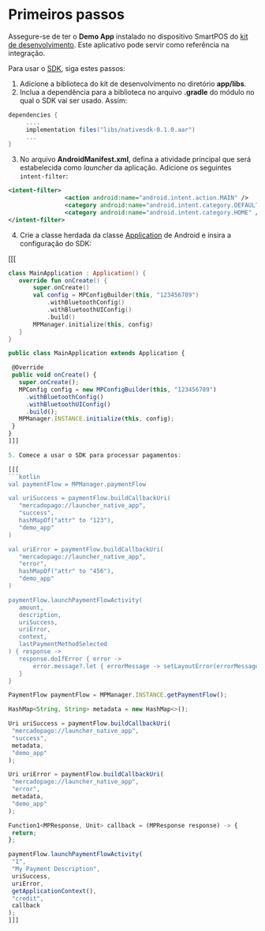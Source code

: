 # Primeiros passos

Assegure-se de ter o **Demo App** instalado no dispositivo SmartPOS do [kit de desenvolvimento](https://drive.google.com/drive/folders/1Mglpa2c3FmYs4L9iskczagBMPGjHCMbY?usp=share_link). Este aplicativo pode servir como referência na integração.

Para usar o [SDK](/developers/pt/docs/sdks-library/landing), siga estes passos:

1. Adicione a biblioteca do kit de desenvolvimento no diretório **app/libs**.
2. Inclua a dependência para a biblioteca no arquivo **.gradle** do módulo no qual o SDK vai ser usado. Assim:

```gradle
dependencies {
     ....
     implementation files("libs/nativesdk-0.1.0.aar")
     ...
}
```

3. No arquivo **AndroidManifest.xml**, defina a atividade principal que será estabelecida como _launcher_ da aplicação. Adicione os seguintes `intent-filter`:

```xml
<intent-filter>                
                <action android:name="android.intent.action.MAIN" />               
                <category android:name="android.intent.category.DEFAULT" />               
                <category android:name="android.intent.category.HOME" />
</intent-filter>
```

4. Crie a classe herdada da classe [Application](https://developer.android.com/reference/android/app/Application) de Android e insira a configuração do SDK:

[[[
```kotlin
class MainApplication : Application() {
   override fun onCreate() {
       super.onCreate()
       val config = MPConfigBuilder(this, "123456789")
           .withBluetoothConfig()
           .withBluetoothUIConfig()
           .build()
       MPManager.initialize(this, config)
   }
}
```
```javascript
public class MainApplication extends Application {

 @Override
 public void onCreate() {
   super.onCreate();
   MPConfig config = new MPConfigBuilder(this, "123456789")
     .withBluetoothConfig()
     .withBluetoothUIConfig()
     .build();
   MPManager.INSTANCE.initialize(this, config);
 }
}
]]]

5. Comece a usar o SDK para processar pagamentos:

[[[
```kotlin
val paymentFlow = MPManager.paymentFlow

val uriSuccess = paymentFlow.buildCallbackUri(
   "mercadopago://launcher_native_app",
   "success",
   hashMapOf("attr" to "123"),
   "demo_app"
)

val uriError = paymentFlow.buildCallbackUri(
   "mercadopago://launcher_native_app",
   "error",
   hashMapOf("attr" to "456"),
   "demo_app"
)

paymentFlow.launchPaymentFlowActivity(
   amount,
   description,
   uriSuccess,
   uriError,
   context,
   lastPaymentMethodSelected
) { response ->
   response.doIfError { error ->
       error.message?.let { errorMessage -> setLayoutError(errorMessage) }
   }
}
```
```javascript
PaymentFlow paymentFlow = MPManager.INSTANCE.getPaymentFlow();

HashMap<String, String> metadata = new HashMap<>();

Uri uriSuccess = paymentFlow.buildCallbackUri(
 "mercadopago://launcher_native_app",
 "success",
 metadata,
 "demo_app"
);

Uri uriError = paymentFlow.buildCallbackUri(
 "mercadopago://launcher_native_app",
 "error",
 metadata,
 "demo_app"
);

Function1<MPResponse, Unit> callback = (MPResponse response) -> {
 return;
};

paymentFlow.launchPaymentFlowActivity(
 "1",
 "My Payment Description",
 uriSuccess,
 uriError,
 getApplicationContext(),
 "credit",
 callback
);
]]]
